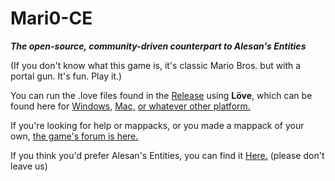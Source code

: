 # Mari0-CE
***The open-source, community-driven counterpart to Alesan's Entities***

(If you don't know what this game is, it's classic Mario Bros. but with a portal gun. It's fun. Play it.)

You can run the .love files found in the [Release](https://github.com/Mari0-CE/Mari0-Community-Edition/releases/tag/1.4) using **Löve**, which can be found here for [Windows,](https://bitbucket.org/rude/love/downloads/love-11.1-win64.exe) [Mac,](https://bitbucket.org/rude/love/downloads/love-11.1-macos.zip) [or whatever other platform.](https://bitbucket.org/rude/love/downloads/ "Use 0.11.1")

If you're looking for help or mappacks, or you made a mappack of your own, [the game's forum is here.](http://forum.stabyourself.net/viewforum.php?f=8&sid=22f68690172a445d290d953b52074c83)

If you think you'd prefer Alesan's Entities, you can find it [Here.](http://forum.stabyourself.net/viewtopic.php?f=13&t=3636) (please don't leave us)
